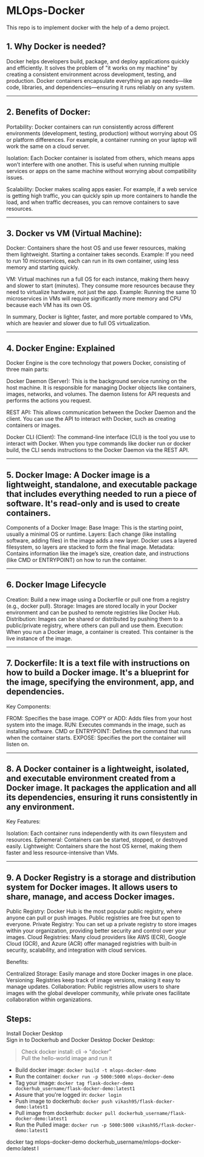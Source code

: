 # MLOps-Docker
This repo is to implement docker with the help of a demo project. 


## 1. Why Docker is needed?

Docker helps developers build, package, and deploy applications quickly and efficiently. It solves the problem of "it works on my machine" by creating a consistent environment across development, testing, and production. Docker containers encapsulate everything an app needs—like code, libraries, and dependencies—ensuring it runs reliably on any system.

-------------------------------------------------------------------------------------------------------------------------------------------------------------------------------

## 2. Benefits of Docker:

Portability: Docker containers can run consistently across different environments (development, testing, production) without worrying about OS or platform differences. For example, a container running on your laptop will work the same on a cloud server.

Isolation: Each Docker container is isolated from others, which means apps won’t interfere with one another. This is useful when running multiple services or apps on the same machine without worrying about compatibility issues.

Scalability: Docker makes scaling apps easier. For example, if a web service is getting high traffic, you can quickly spin up more containers to handle the load, and when traffic decreases, you can remove containers to save resources.

-------------------------------------------------------------------------------------------------------------------------------------------------------------------------------

## 3. Docker vs VM (Virtual Machine):

Docker: Containers share the host OS and use fewer resources, making them lightweight. Starting a container takes seconds. Example: If you need to run 10 microservices, each can run in its own container, using less memory and starting quickly.

VM: Virtual machines run a full OS for each instance, making them heavy and slower to start (minutes). They consume more resources because they need to virtualize hardware, not just the app. Example: Running the same 10 microservices in VMs will require significantly more memory and CPU because each VM has its own OS.

In summary, Docker is lighter, faster, and more portable compared to VMs, which are heavier and slower due to full OS virtualization.

-------------------------------------------------------------------------------------------------------------------------------------------------------------------------------

## 4. Docker Engine: Explained

Docker Engine is the core technology that powers Docker, consisting of three main parts:

Docker Daemon (Server): This is the background service running on the host machine. It is responsible for managing Docker objects like containers, images, networks, and volumes. The daemon listens for API requests and performs the actions you request.

REST API: This allows communication between the Docker Daemon and the client. You can use the API to interact with Docker, such as creating containers or images.

Docker CLI (Client): The command-line interface (CLI) is the tool you use to interact with Docker. When you type commands like docker run or docker build, the CLI sends instructions to the Docker Daemon via the REST API.

-------------------------------------------------------------------------------------------------------------------------------------------------------------------------------

## 5. Docker Image: A Docker image is a lightweight, standalone, and executable package that includes everything needed to run a piece of software. It's read-only and is used to create containers.

Components of a Docker Image:
Base Image: This is the starting point, usually a minimal OS or runtime.
Layers: Each change (like installing software, adding files) in the image adds a new layer. Docker uses a layered filesystem, so layers are stacked to form the final image.
Metadata: Contains information like the image’s size, creation date, and instructions (like CMD or ENTRYPOINT) on how to run the container.

-------------------------------------------------------------------------------------------------------------------------------------------------------------------------------

## 6. Docker Image Lifecycle

Creation: Build a new image using a Dockerfile or pull one from a registry (e.g., docker pull).
Storage: Images are stored locally in your Docker environment and can be pushed to remote registries like Docker Hub.
Distribution: Images can be shared or distributed by pushing them to a public/private registry, where others can pull and use them.
Execution: When you run a Docker image, a container is created. This container is the live instance of the image.

-------------------------------------------------------------------------------------------------------------------------------------------------------------------------------

## 7. Dockerfile: It is a text file with instructions on how to build a Docker image. It's a blueprint for the image, specifying the environment, app, and dependencies.

Key Components:

FROM: Specifies the base image.
COPY or ADD: Adds files from your host system into the image.
RUN: Executes commands in the image, such as installing software.
CMD or ENTRYPOINT: Defines the command that runs when the container starts.
EXPOSE: Specifies the port the container will listen on.

-------------------------------------------------------------------------------------------------------------------------------------------------------------------------------

## 8. A Docker container is a lightweight, isolated, and executable environment created from a Docker image. It packages the application and all its dependencies, ensuring it runs consistently in any environment.

Key Features:

Isolation: Each container runs independently with its own filesystem and resources.
Ephemeral: Containers can be started, stopped, or destroyed easily.
Lightweight: Containers share the host OS kernel, making them faster and less resource-intensive than VMs.

-------------------------------------------------------------------------------------------------------------------------------------------------------------------------------


## 9. A Docker Registry is a storage and distribution system for Docker images. It allows users to share, manage, and access Docker images.

Public Registry: Docker Hub is the most popular public registry, where anyone can pull or push images. Public registries are free but open to everyone.
Private Registry: You can set up a private registry to store images within your organization, providing better security and control over your images.
Cloud Registries: Many cloud providers like AWS (ECR), Google Cloud (GCR), and Azure (ACR) offer managed registries with built-in security, scalability, and integration with cloud services.

Benefits:

Centralized Storage: Easily manage and store Docker images in one place.
Versioning: Registries keep track of image versions, making it easy to manage updates.
Collaboration: Public registries allow users to share images with the global developer community, while private ones facilitate collaboration within organizations.


## Steps:
Install Docker Desktop  
Sign in to Dockerhub and Docker Desktop Docker Desktop: 

> Check docker install: cli -> "docker"   
> Pull the hello-world image and run it    


* Build docker image: `docker build -t mlops-docker-demo`   
* Run the container: `docker run -p 5000:5000 mlops-docker-demo`   
* Tag your image: `docker tag flask-docker-demo dockerhub_username/flask-docker-demo:latest1`  
* Assure that you're logged in: `docker login`   
* Push image to dockerhub: `docker push vikash95/flask-docker-demo:latest1`   
* Pull image from dockerhub: `docker pull dockerhub_username/flask-docker-demo:latest1`   
* Run the Pulled image: `docker run -p 5000:5000 vikash95/flask-docker-demo:latest1`   

docker tag mlops-docker-demo dockerhub_username/mlops-docker-demo:latest I